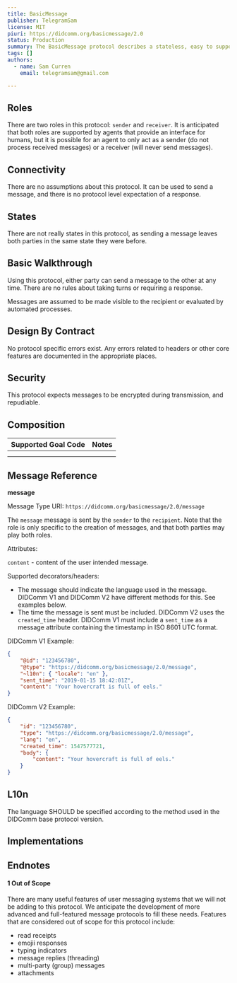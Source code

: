 ```yaml
---
title: BasicMessage
publisher: TelegramSam
license: MIT
piuri: https://didcomm.org/basicmessage/2.0
status: Production
summary: The BasicMessage protocol describes a stateless, easy to support user message protocol. It has a single message type used to communicate.
tags: []
authors:
  - name: Sam Curren
    email: telegramsam@gmail.com

---
```


## Roles

There are two roles in this protocol: `sender` and `receiver`. It is anticipated that both roles are supported by agents that provide an interface for humans, but it is possible for an agent to only act as a sender (do not process received messages) or a receiver (will never send messages).

## Connectivity

There are no assumptions about this protocol. It can be used to send a message, and there is no protocol level expectation of a response.

## States

There are not really states in this protocol, as sending a message leaves both parties in the same state they were before.

## Basic Walkthrough

Using this protocol, either party can send a message to the other at any time. There are no rules about taking turns or requiring a response.

Messages are assumed to be made visible to the recipient or evaluated by automated processes.

## Design By Contract

No protocol specific errors exist. Any errors related to headers or other core features are documented in the appropriate places.

## Security

This protocol expects messages to be encrypted during transmission, and repudiable. 

## Composition

Supported Goal Code | Notes
--- | ---
                     |       
                     |       



## Message Reference

**message**

Message Type URI: `https://didcomm.org/basicmessage/2.0/message`

The `message` message is sent by the `sender` to the `recipient`. Note that the role is only specific to the creation of messages, and that both parties may play both roles.

Attributes:

`content` - content of the user intended message.

Supported decorators/headers:

- The message should indicate the language used in the message. DIDComm V1 and DIDComm V2 have different methods for this. See examples below.
- The time the message is sent must be included. DIDComm V2 uses the `created_time` header. DIDComm V1 must include a `sent_time` as a message attribute containing the timestamp in ISO 8601 UTC format.

DIDComm V1 Example:

```json
{
    "@id": "123456780",
    "@type": "https://didcomm.org/basicmessage/2.0/message",
    "~l10n": { "locale": "en" },
    "sent_time": "2019-01-15 18:42:01Z",
    "content": "Your hovercraft is full of eels."
}
```

DIDComm V2 Example:

```json
{
    "id": "123456780",
    "type": "https://didcomm.org/basicmessage/2.0/message",
    "lang": "en",
    "created_time": 1547577721,
    "body": {
        "content": "Your hovercraft is full of eels."
    }
}
```

## L10n

The language  SHOULD be specified according to the method used in the DIDComm base protocol version.

## Implementations

## Endnotes

#### 1 Out of Scope
There are many useful features of user messaging systems that we will not be adding to this protocol. We anticipate the development of more advanced and full-featured message protocols to fill these needs. Features that are considered out of scope for this protocol include:

- read receipts
- emojii responses
- typing indicators
- message replies (threading)
- multi-party (group) messages
- attachments
